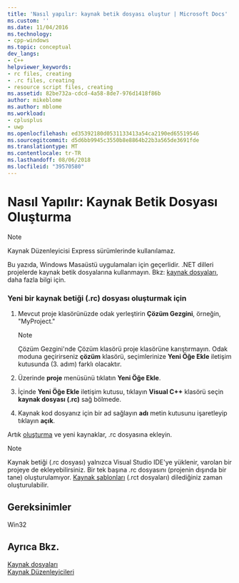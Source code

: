 ```yaml
---
title: 'Nasıl yapılır: kaynak betik dosyası oluştur | Microsoft Docs'
ms.custom: ''
ms.date: 11/04/2016
ms.technology:
- cpp-windows
ms.topic: conceptual
dev_langs:
- C++
helpviewer_keywords:
- rc files, creating
- .rc files, creating
- resource script files, creating
ms.assetid: 82be732a-cdcd-4a58-8de7-976d1418f86b
author: mikeblome
ms.author: mblome
ms.workload:
- cplusplus
- uwp
ms.openlocfilehash: ed35392180d0531133413a54ca2190ed65519546
ms.sourcegitcommit: d5d6bb9945c3550b8e8864b22b3a565de3691fde
ms.translationtype: MT
ms.contentlocale: tr-TR
ms.lasthandoff: 08/06/2018
ms.locfileid: "39570580"
---
```

# <a name="how-to-create-a-resource-script-file"></a>Nasıl Yapılır: Kaynak Betik Dosyası Oluşturma
> [!NOTE]
>  Kaynak Düzenleyicisi Express sürümlerinde kullanılamaz.  
>   
>  Bu yazıda, Windows Masaüstü uygulamaları için geçerlidir. .NET dilleri projelerde kaynak betik dosyalarına kullanmayın. Bkz: [kaynak dosyaları](../windows/resource-files-visual-studio.md), daha fazla bilgi için.  
  
### <a name="to-create-a-new-resource-script-rc-file"></a>Yeni bir kaynak betiği (.rc) dosyası oluşturmak için  
  
1.  Mevcut proje klasörünüzde odak yerleştirin **Çözüm Gezgini**, örneğin, "MyProject."  
  
    > [!NOTE]
    >  Çözüm Gezgini'nde Çözüm klasörü proje klasörüne karıştırmayın. Odak moduna geçirirseniz **çözüm** klasörü, seçimlerinize **Yeni Öğe Ekle** iletişim kutusunda (3. adım) farklı olacaktır.  
  
2.  Üzerinde **proje** menüsünü tıklatın **Yeni Öğe Ekle**.  
  
3.  İçinde **Yeni Öğe Ekle** iletişim kutusu, tıklayın **Visual C++** klasörü seçin **kaynak dosyası (.rc)** sağ bölmede.  
  
4.  Kaynak kod dosyanız için bir ad sağlayın **adı** metin kutusunu işaretleyip tıklayın **açık**.  
  
 Artık [oluşturma](../windows/how-to-create-a-resource.md) ve yeni kaynaklar, .rc dosyasına ekleyin.  
  
> [!NOTE]
>  Kaynak betiği (.rc dosyası) yalnızca Visual Studio IDE'ye yüklenir, varolan bir projeye de ekleyebilirsiniz. Bir tek başına .rc dosyasını (projenin dışında bir tane) oluşturulamıyor. [Kaynak şablonları](../windows/how-to-use-resource-templates.md) (.rct dosyaları) dilediğiniz zaman oluşturulabilir.


## <a name="requirements"></a>Gereksinimler  
  
Win32  
  
## <a name="see-also"></a>Ayrıca Bkz.  
 [Kaynak dosyaları](../windows/resource-files-visual-studio.md)   
 [Kaynak Düzenleyicileri](../windows/resource-editors.md)
